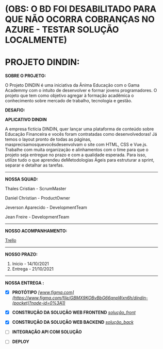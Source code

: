# (OBS: O BD FOI DESABILITADO PARA QUE NÃO OCORRA COBRANÇAS NO AZURE - TESTAR SOLUÇÃO LOCALMENTE)

# PROJETO DINDIN:

**SOBRE O PROJETO:**

O Projeto DINDIN é uma iniciativa da Ânima Educação com o Gama Academmy com o intuito de desenvolver e formar jovens programadores.
O projeto que tem como objetivo agregar à formação acadêmica o conhecimento sobre mercado de trabalho, tecnologia e gestão.

**DESAFIO:**

**APLICATIVO DINDIN**

A empresa fictícia DINDIN, quer lançar uma plataforma de conteúdo sobre Educação Financeira e vocês foram contratadas como desenvolvedoras!
Já temos o layout pronto de todas as páginas, masprecisamosquevocêsdesenvolvam o site com HTML, CSS e Vue.js.
Trabalhe com muita organização e alinhamentos com o time para que o projeto seja entregue no prazo e com a qualidade esperada.
Para isso, utilize tudo o que aprendeu deMetodologias Ágeis para estruturar a sprint, separar e detalhar as tarefas.


---
**NOSSA SQUAD:**

Thales Cristian - ScrumMaster

Daniel Christian - ProductOwner

Jeverson Aparecido - DevelopmentTeam

Jean Freire - DevelopmentTeam

---
**NOSSO ACOMPANHAMENTO:**

[Trello](https://trello.com/b/ThrRbrgh/dindin)

---
**NOSSO PRAZO:**

1. Inicio - 14/10/2021  
2. Entrega - 21/10/2021

---
**NOSSA ENTREGA :**

- [x] **PROTÓTIPO**
*[www.figma.com](https://www.figma.com/file/GBMX9KOBvBbG66qnpWxn6h/dindin-(pocket)?node-id=0%3A1)*

- [x] **CONSTRUÇÃO DA SOLUÇÃO WEB FRONTEND**
*[solução_front](https://github.com/codandotrem/dindin)*

- [x] **CONSTRUÇÃO DA SOLUÇÃO WEB BACKEND** 
*[solução_back](https://github.com/codandotrem/backend)*

- [ ] **INTEGRAÇÃO API COM SOLUÇÃO**

- [ ] **DEPLOY**
